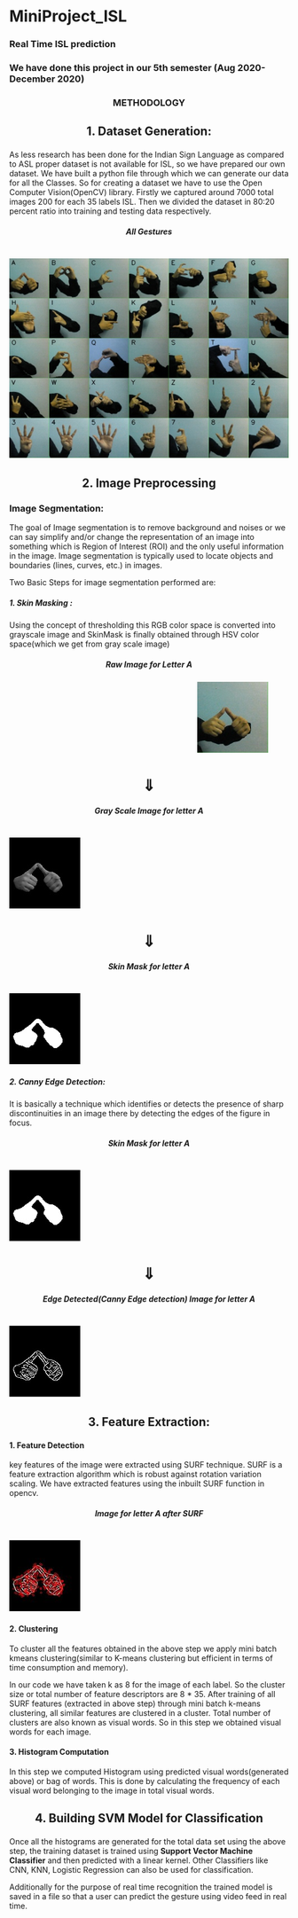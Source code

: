 # MiniProject_ISL
### Real Time ISL prediction

### We have done this project in our 5th semester (Aug 2020- December 2020)



###  <p align="center">METHODOLOGY</p>

## <p align="center">1. Dataset Generation:</p>


As less research has been done for the Indian Sign Language as compared to ASL proper dataset
is not available for ISL, so we have prepared our own dataset. We have built a python file
through which we can generate our data for all the Classes. So for creating a dataset we have to
use the Open Computer Vision(OpenCV) library. Firstly we captured around 7000 total images
200 for each 35 labels ISL. Then we divided the dataset in 80:20 percent ratio into training and
testing data respectively.


##### <p align="center">All Gestures</p>            
   &ensp; &ensp; &ensp; &ensp; &ensp; &ensp; &ensp; &ensp; &ensp; &ensp;  ![All gestures](all_gestures.jpg) 



## <p align="center">2.  Image Preprocessing</p>

### Image Segmentation:

The goal of Image segmentation is to remove background and noises or we can say simplify
and/or change the representation of an image into something which is Region of Interest (ROI)
and the only useful information in the image. Image segmentation is typically used to locate
objects and boundaries (lines, curves, etc.) in images.

Two Basic Steps for image segmentation performed are:

##### 1. Skin Masking :
Using the concept of thresholding this RGB color space is converted into
grayscale image and SkinMask is finally obtained through HSV color space(which we get
from gray scale image)

##### <p align="center"> Raw Image for Letter A</p>
 &ensp; &ensp; &ensp; &ensp; &ensp; &ensp; &ensp; &ensp; &ensp; &ensp; &ensp; &ensp; &ensp; &ensp; &ensp; &ensp; &ensp; &ensp; &ensp; &ensp; &ensp; &ensp; &ensp; &ensp; &ensp; &ensp; &ensp; &ensp; &ensp; &ensp; &ensp;  ![All gestures](rawimageA.jpg) 


<h1 align="center">  &#8659;</h1>

##### <p align="center"> Gray Scale Image for letter A</p>
&ensp; &ensp; &ensp; &ensp; &ensp; &ensp; &ensp; &ensp; &ensp; &ensp; &ensp; &ensp; &ensp; &ensp; &ensp; &ensp; &ensp; &ensp; &ensp; &ensp; &ensp; &ensp; &ensp; &ensp; &ensp; &ensp; &ensp; &ensp; &ensp; &ensp; &ensp; &ensp; &ensp; &ensp; &ensp; &ensp; ![All gestures](skin.jpg) 

<h1 align="center">  &#8659;</h1>

##### <p align="center"> Skin Mask for letter A</p>
&ensp; &ensp; &ensp; &ensp; &ensp; &ensp; &ensp; &ensp; &ensp; &ensp; &ensp; &ensp; &ensp; &ensp; &ensp; &ensp; &ensp; &ensp; &ensp; &ensp; &ensp; &ensp; &ensp; &ensp; &ensp; &ensp; &ensp; &ensp; &ensp; &ensp; &ensp; &ensp; &ensp; &ensp; &ensp; &ensp; ![All gestures](skinmaskA.jpg)    

#####  2. Canny Edge Detection:
It is basically a technique which identifies or detects the presence of
sharp discontinuities in an image there by detecting the edges of the figure in focus.

##### <p align="center"> Skin Mask for letter A </p>                                        
  &ensp; &ensp; &ensp; &ensp; &ensp; &ensp; &ensp; &ensp; &ensp; &ensp; &ensp; &ensp; &ensp; &ensp; &ensp; &ensp; &ensp; &ensp; &ensp; &ensp; &ensp; &ensp; &ensp; &ensp; &ensp; &ensp; &ensp; &ensp; &ensp; &ensp; &ensp; &ensp; &ensp; &ensp; &ensp; &ensp; ![All gestures](skinmaskA.jpg) 

   
 <h1 align="center">  &#8659;</h1>

##### <p align="center"> Edge Detected(Canny Edge detection) Image for letter A</p>
  &ensp; &ensp; &ensp; &ensp; &ensp; &ensp; &ensp; &ensp; &ensp; &ensp; &ensp; &ensp; &ensp; &ensp; &ensp; &ensp; &ensp; &ensp; &ensp; &ensp; &ensp; &ensp; &ensp; &ensp; &ensp; &ensp; &ensp; &ensp; &ensp; &ensp; &ensp; &ensp; &ensp; &ensp; &ensp; &ensp; ![All gestures](cannyA.jpg) 

   

## <p align="center">3. Feature Extraction:</p>

#### 1. Feature Detection

key features of the image were extracted using SURF technique.
SURF is a feature extraction algorithm which is robust against rotation variation scaling.
We have extracted features using the inbuilt SURF function in opencv.

##### <p align="center">Image for letter A after SURF </p>
 &ensp; &ensp; &ensp; &ensp; &ensp; &ensp; &ensp; &ensp; &ensp; &ensp; &ensp; &ensp; &ensp; &ensp; &ensp; &ensp; &ensp; &ensp; &ensp; &ensp; &ensp; &ensp; &ensp; &ensp; &ensp; &ensp; &ensp; &ensp; &ensp; &ensp; &ensp; &ensp; &ensp; &ensp; &ensp; &ensp;  ![All gestures](surf_feature_imageA.jpg)   

#### 2. Clustering

To cluster all the features obtained in the above step we apply mini batch kmeans
clustering(similar to K-means clustering but efficient in terms of time
consumption and memory).


In our code we have taken k as 8 for the image of each label. So the cluster size or total
number of feature descriptors are 8 * 35. After training of all SURF features (extracted in
above step) through mini batch k-means clustering, all similar features are clustered in a
cluster. Total number of clusters are also known as visual words.
So in this step we obtained visual words for each image.

#### 3. Histogram Computation

In this step we computed Histogram using predicted visual
words(generated above) or bag of words. This is done by calculating the frequency of each visual word
belonging to the image in total visual words.

## <p align="center">4. Building SVM Model for Classification</p>

Once all the histograms are generated for the total data set using the above step, the training
dataset is trained using **Support Vector Machine Classifier** and then predicted with a linear
kernel. Other Classifiers like CNN, KNN, Logistic Regression can also be used for classification.

Additionally for the purpose of real time recognition the trained model is saved in a file so that a
user can predict the gesture using video feed in real time.





